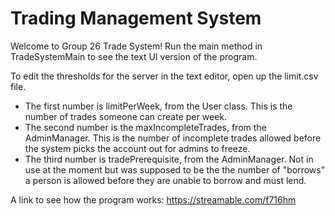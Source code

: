 # Trading Management System
Welcome to Group 26 Trade System!
Run the main method in TradeSystemMain to see the text UI version of the program.


To edit the thresholds for the server in the text editor, open up the limit.csv file.
- The first number is  limitPerWeek, from the User class. This is the number of trades someone can create per week.
- The second number is the maxIncompleteTrades, from the AdminManager. This is the number of incomplete trades allowed
before the system picks the account out for admins to freeze.
- The third number is tradePrerequisite, from the AdminManager. Not in use at the moment but was supposed to be the
the number of "borrows" a person is allowed before they are unable to borrow and must lend.

A link to see how the program works: https://streamable.com/f716hm
